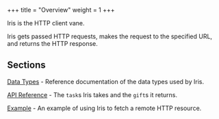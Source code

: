 +++
title = "Overview"
weight = 1
+++

Iris is the HTTP client vane.

Iris gets passed HTTP requests, makes the request to the specified URL, and returns the HTTP response.

## Sections

[Data Types](/system/kernel/iris/reference/data-types) - Reference documentation of the data types used by Iris.

[API Reference](/system/kernel/iris/reference/tasks) - The `task`s Iris takes and the `gift`s it returns.

[Example](/system/kernel/iris/examples/example) - An example of using Iris to fetch a remote HTTP resource.
